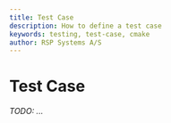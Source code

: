 ```yaml
---
title: Test Case
description: How to define a test case
keywords: testing, test-case, cmake
author: RSP Systems A/S
---
```


# Test Case

_TODO: ..._